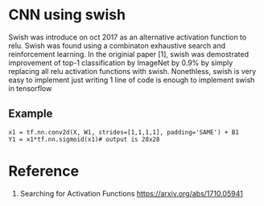 # CNN using swish 

Swish was introduce on oct 2017 as an alternative
activation function to relu. Swish was found using a combinaton exhaustive 
search and reinforcement learning. In the originial paper [1], swish was 
demostrated improvement of top-1 classification by ImageNet by 0.9% by simply
replacing all relu activation functions with swish. Nonethless, swish is 
very easy to implement just writing 1 line of code is enough to implement swish 
in tensorflow

## Example

```
x1 = tf.nn.conv2d(X, W1, strides=[1,1,1,1], padding='SAME') + B1
Y1 = x1*tf.nn.sigmoid(x1)# output is 28x28
```

# Reference 
1. Searching for Activation Functions https://arxiv.org/abs/1710.05941
